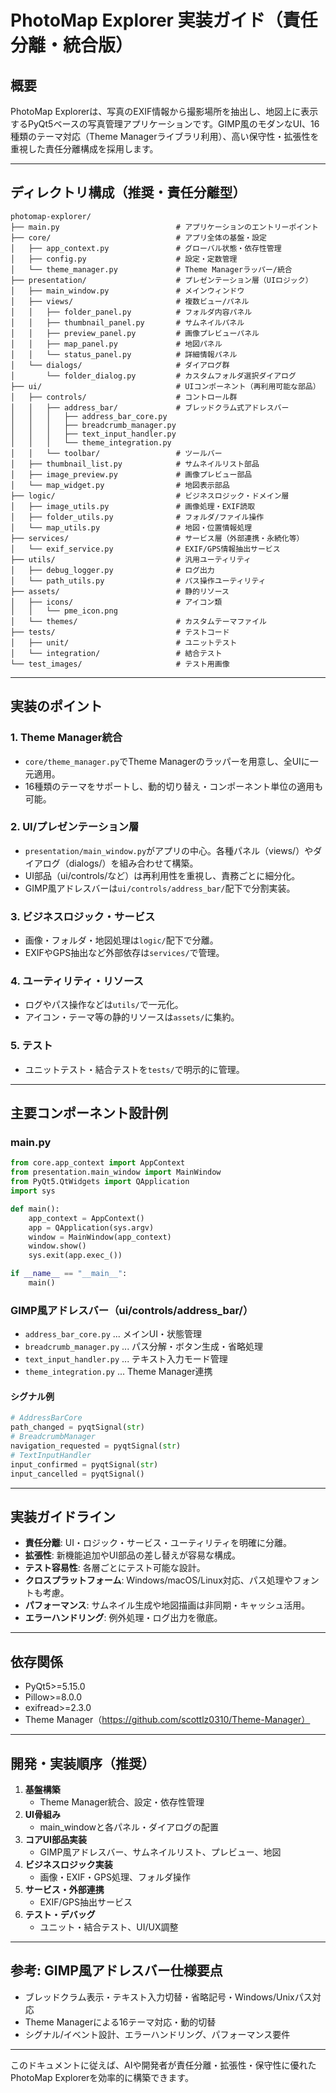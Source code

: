 # PhotoMap Explorer 実装ガイド（責任分離・統合版）

## 概要

PhotoMap Explorerは、写真のEXIF情報から撮影場所を抽出し、地図上に表示するPyQt5ベースの写真管理アプリケーションです。GIMP風のモダンなUI、16種類のテーマ対応（Theme Managerライブラリ利用）、高い保守性・拡張性を重視した責任分離構成を採用します。

---

## ディレクトリ構成（推奨・責任分離型）

```
photomap-explorer/
├── main.py                          # アプリケーションのエントリーポイント
├── core/                            # アプリ全体の基盤・設定
│   ├── app_context.py               # グローバル状態・依存性管理
│   ├── config.py                    # 設定・定数管理
│   └── theme_manager.py             # Theme Managerラッパー/統合
├── presentation/                    # プレゼンテーション層（UIロジック）
│   ├── main_window.py               # メインウィンドウ
│   ├── views/                       # 複数ビュー/パネル
│   │   ├── folder_panel.py          # フォルダ内容パネル
│   │   ├── thumbnail_panel.py       # サムネイルパネル
│   │   ├── preview_panel.py         # 画像プレビューパネル
│   │   ├── map_panel.py             # 地図パネル
│   │   └── status_panel.py          # 詳細情報パネル
│   └── dialogs/                     # ダイアログ群
│       └── folder_dialog.py         # カスタムフォルダ選択ダイアログ
├── ui/                              # UIコンポーネント（再利用可能な部品）
│   ├── controls/                    # コントロール群
│   │   ├── address_bar/             # ブレッドクラム式アドレスバー
│   │   │   ├── address_bar_core.py
│   │   │   ├── breadcrumb_manager.py
│   │   │   ├── text_input_handler.py
│   │   │   └── theme_integration.py
│   │   └── toolbar/                 # ツールバー
│   ├── thumbnail_list.py            # サムネイルリスト部品
│   ├── image_preview.py             # 画像プレビュー部品
│   └── map_widget.py                # 地図表示部品
├── logic/                           # ビジネスロジック・ドメイン層
│   ├── image_utils.py               # 画像処理・EXIF読取
│   ├── folder_utils.py              # フォルダ/ファイル操作
│   └── map_utils.py                 # 地図・位置情報処理
├── services/                        # サービス層（外部連携・永続化等）
│   └── exif_service.py              # EXIF/GPS情報抽出サービス
├── utils/                           # 汎用ユーティリティ
│   ├── debug_logger.py              # ログ出力
│   └── path_utils.py                # パス操作ユーティリティ
├── assets/                          # 静的リソース
│   ├── icons/                       # アイコン類
│   │   └── pme_icon.png
│   └── themes/                      # カスタムテーマファイル
├── tests/                           # テストコード
│   ├── unit/                        # ユニットテスト
│   └── integration/                 # 結合テスト
└── test_images/                     # テスト用画像
```

---

## 実装のポイント

### 1. Theme Manager統合
- `core/theme_manager.py`でTheme Managerのラッパーを用意し、全UIに一元適用。
- 16種類のテーマをサポートし、動的切り替え・コンポーネント単位の適用も可能。

### 2. UI/プレゼンテーション層
- `presentation/main_window.py`がアプリの中心。各種パネル（views/）やダイアログ（dialogs/）を組み合わせて構築。
- UI部品（ui/controls/など）は再利用性を重視し、責務ごとに細分化。
- GIMP風アドレスバーは`ui/controls/address_bar/`配下で分割実装。

### 3. ビジネスロジック・サービス
- 画像・フォルダ・地図処理は`logic/`配下で分離。
- EXIFやGPS抽出など外部依存は`services/`で管理。

### 4. ユーティリティ・リソース
- ログやパス操作などは`utils/`で一元化。
- アイコン・テーマ等の静的リソースは`assets/`に集約。

### 5. テスト
- ユニットテスト・結合テストを`tests/`で明示的に管理。

---

## 主要コンポーネント設計例

### main.py
```python
from core.app_context import AppContext
from presentation.main_window import MainWindow
from PyQt5.QtWidgets import QApplication
import sys

def main():
    app_context = AppContext()
    app = QApplication(sys.argv)
    window = MainWindow(app_context)
    window.show()
    sys.exit(app.exec_())

if __name__ == "__main__":
    main()
```

### GIMP風アドレスバー（ui/controls/address_bar/）
- `address_bar_core.py` ... メインUI・状態管理
- `breadcrumb_manager.py` ... パス分解・ボタン生成・省略処理
- `text_input_handler.py` ... テキスト入力モード管理
- `theme_integration.py` ... Theme Manager連携

#### シグナル例
```python
# AddressBarCore
path_changed = pyqtSignal(str)
# BreadcrumbManager
navigation_requested = pyqtSignal(str)
# TextInputHandler
input_confirmed = pyqtSignal(str)
input_cancelled = pyqtSignal()
```

---

## 実装ガイドライン

- **責任分離**: UI・ロジック・サービス・ユーティリティを明確に分離。
- **拡張性**: 新機能追加やUI部品の差し替えが容易な構成。
- **テスト容易性**: 各層ごとにテスト可能な設計。
- **クロスプラットフォーム**: Windows/macOS/Linux対応、パス処理やフォントも考慮。
- **パフォーマンス**: サムネイル生成や地図描画は非同期・キャッシュ活用。
- **エラーハンドリング**: 例外処理・ログ出力を徹底。

---

## 依存関係

- PyQt5>=5.15.0
- Pillow>=8.0.0
- exifread>=2.3.0
- Theme Manager（https://github.com/scottlz0310/Theme-Manager）

---

## 開発・実装順序（推奨）

1. **基盤構築**
   - Theme Manager統合、設定・依存性管理
2. **UI骨組み**
   - main_windowと各パネル・ダイアログの配置
3. **コアUI部品実装**
   - GIMP風アドレスバー、サムネイルリスト、プレビュー、地図
4. **ビジネスロジック実装**
   - 画像・EXIF・GPS処理、フォルダ操作
5. **サービス・外部連携**
   - EXIF/GPS抽出サービス
6. **テスト・デバッグ**
   - ユニット・結合テスト、UI/UX調整

---

## 参考: GIMP風アドレスバー仕様要点
- ブレッドクラム表示・テキスト入力切替・省略記号・Windows/Unixパス対応
- Theme Managerによる16テーマ対応・動的切替
- シグナル/イベント設計、エラーハンドリング、パフォーマンス要件

---

このドキュメントに従えば、AIや開発者が責任分離・拡張性・保守性に優れたPhotoMap Explorerを効率的に構築できます。
